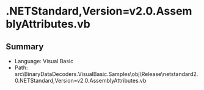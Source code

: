 ﻿# .NETStandard,Version=v2.0.AssemblyAttributes.vb

## Summary

* Language: Visual Basic
* Path: src\BinaryDataDecoders.VisualBasic.Samples\obj\Release\netstandard2.0\.NETStandard,Version=v2.0.AssemblyAttributes.vb

